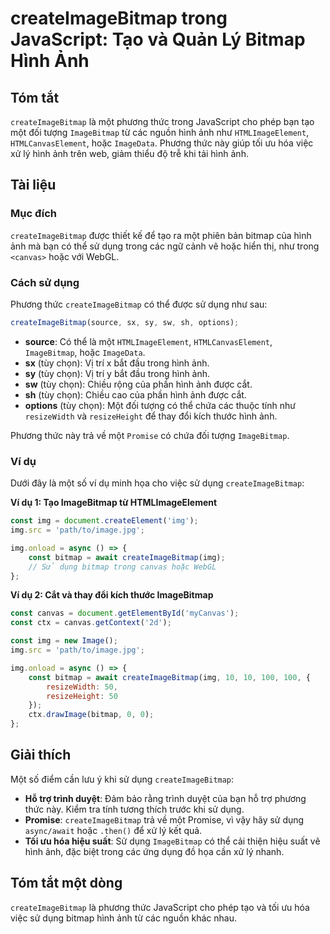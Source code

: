 <!--
Meta Description: # createImageBitmap trong JavaScript: Tạo và Quản Lý Bitmap Hình Ảnh ## Tóm tắt `createImageBitmap` là một phương thức trong JavaScript cho phép bạn t...
Meta Keywords: hình, ảnh, createimagebitmap, dụng, một
-->

# createImageBitmap trong JavaScript: Tạo và Quản Lý Bitmap Hình Ảnh

## Tóm tắt
`createImageBitmap` là một phương thức trong JavaScript cho phép bạn tạo một đối tượng `ImageBitmap` từ các nguồn hình ảnh như `HTMLImageElement`, `HTMLCanvasElement`, hoặc `ImageData`. Phương thức này giúp tối ưu hóa việc xử lý hình ảnh trên web, giảm thiểu độ trễ khi tải hình ảnh.

## Tài liệu
### Mục đích
`createImageBitmap` được thiết kế để tạo ra một phiên bản bitmap của hình ảnh mà bạn có thể sử dụng trong các ngữ cảnh vẽ hoặc hiển thị, như trong `<canvas>` hoặc với WebGL.

### Cách sử dụng
Phương thức `createImageBitmap` có thể được sử dụng như sau:

```javascript
createImageBitmap(source, sx, sy, sw, sh, options);
```

- **source**: Có thể là một `HTMLImageElement`, `HTMLCanvasElement`, `ImageBitmap`, hoặc `ImageData`.
- **sx** (tùy chọn): Vị trí x bắt đầu trong hình ảnh.
- **sy** (tùy chọn): Vị trí y bắt đầu trong hình ảnh.
- **sw** (tùy chọn): Chiều rộng của phần hình ảnh được cắt.
- **sh** (tùy chọn): Chiều cao của phần hình ảnh được cắt.
- **options** (tùy chọn): Một đối tượng có thể chứa các thuộc tính như `resizeWidth` và `resizeHeight` để thay đổi kích thước hình ảnh.

Phương thức này trả về một `Promise` có chứa đối tượng `ImageBitmap`.

### Ví dụ
Dưới đây là một số ví dụ minh họa cho việc sử dụng `createImageBitmap`:

**Ví dụ 1: Tạo ImageBitmap từ HTMLImageElement**
```javascript
const img = document.createElement('img');
img.src = 'path/to/image.jpg';

img.onload = async () => {
    const bitmap = await createImageBitmap(img);
    // Sử dụng bitmap trong canvas hoặc WebGL
};
```

**Ví dụ 2: Cắt và thay đổi kích thước ImageBitmap**
```javascript
const canvas = document.getElementById('myCanvas');
const ctx = canvas.getContext('2d');

const img = new Image();
img.src = 'path/to/image.jpg';

img.onload = async () => {
    const bitmap = await createImageBitmap(img, 10, 10, 100, 100, {
        resizeWidth: 50,
        resizeHeight: 50
    });
    ctx.drawImage(bitmap, 0, 0);
};
```

## Giải thích
Một số điểm cần lưu ý khi sử dụng `createImageBitmap`:

- **Hỗ trợ trình duyệt**: Đảm bảo rằng trình duyệt của bạn hỗ trợ phương thức này. Kiểm tra tính tương thích trước khi sử dụng.
- **Promise**: `createImageBitmap` trả về một Promise, vì vậy hãy sử dụng `async/await` hoặc `.then()` để xử lý kết quả.
- **Tối ưu hóa hiệu suất**: Sử dụng `ImageBitmap` có thể cải thiện hiệu suất vẽ hình ảnh, đặc biệt trong các ứng dụng đồ họa cần xử lý nhanh.

## Tóm tắt một dòng
`createImageBitmap` là phương thức JavaScript cho phép tạo và tối ưu hóa việc sử dụng bitmap hình ảnh từ các nguồn khác nhau.
